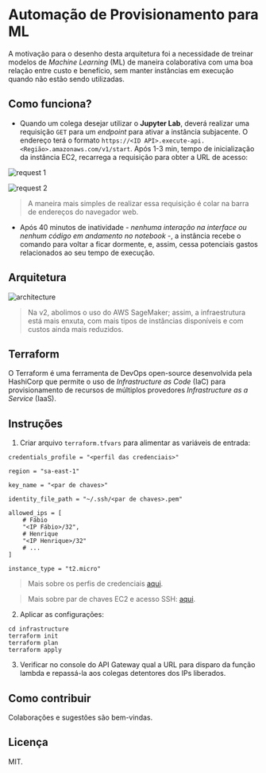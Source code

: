# Automação de Provisionamento para ML

A motivação para o desenho desta arquitetura foi a necessidade de treinar modelos de *Machine Learning* (ML) de maneira colaborativa com uma boa relação entre custo e benefício, sem manter instâncias em execução quando não estão sendo utilizadas.

## Como funciona?

* Quando um colega desejar utilizar o **Jupyter Lab**, deverá realizar uma requisição `GET` para um *endpoint* para ativar a instância subjacente. O endereço terá o formato `https://<ID API>.execute-api.<Região>.amazonaws.com/v1/start`. Após 1-3 min, tempo de inicialização da instância EC2, recarrega a requisição para obter a URL de acesso:

![request 1](https://user-images.githubusercontent.com/37602229/105111317-683c1500-5a9f-11eb-99bf-6a33c133660d.png)

![request 2](https://user-images.githubusercontent.com/37602229/105111360-7e49d580-5a9f-11eb-8c87-4e81b6ba6a17.png)

> A maneira mais simples de realizar essa requisição é colar na barra de endereços do navegador web.

* Após 40 minutos de inatividade - *nenhuma interação na interface ou nenhum código em andamento no notebook* -, a instância recebe o comando para voltar a ficar dormente, e, assim, cessa potenciais gastos relacionados ao seu tempo de execução.

## Arquitetura

![architecture](https://user-images.githubusercontent.com/37602229/105110038-7f2d3800-5a9c-11eb-9e9a-e446d106f40e.jpg)

> Na v2, abolimos o uso do AWS SageMaker; assim, a infraestrutura está mais enxuta, com mais tipos de instâncias disponíveis e com custos ainda mais reduzidos.

## Terraform

O Terraform é uma ferramenta de DevOps open-source desenvolvida pela HashiCorp que permite o uso de *Infrastructure as Code* (IaC) para provisionamento de recursos de múltiplos provedores *Infrastructure as a Service* (IaaS).

## Instruções

1. Criar arquivo `terraform.tfvars` para alimentar as variáveis de entrada:

```hcl
credentials_profile = "<perfil das credenciais>"

region = "sa-east-1"

key_name = "<par de chaves>"

identity_file_path = "~/.ssh/<par de chaves>.pem"

allowed_ips = [
	# Fábio
	"<IP Fábio>/32",
	# Henrique
	"<IP Henrique>/32"
	# ...
]

instance_type = "t2.micro"
```

> Mais sobre os perfis de credenciais [aqui](https://docs.aws.amazon.com/pt_br/sdk-for-php/v3/developer-guide/guide_credentials_profiles.html).

> Mais sobre par de chaves EC2 e acesso SSH: [aqui](https://docs.aws.amazon.com/pt_br/AWSEC2/latest/UserGuide/AccessingInstancesLinux.html).

2. Aplicar as configurações:
```shell
cd infrastructure
terraform init
terraform plan
terraform apply
```

3. Verificar no console do API Gateway qual a URL para disparo da função lambda e repassá-la aos colegas detentores dos IPs liberados.

## Como contribuir

Colaborações e sugestões são bem-vindas.

## Licença

MIT.